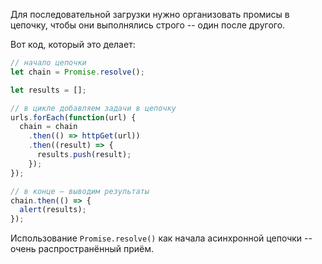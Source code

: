 Для последовательной загрузки нужно организовать промисы в цепочку, чтобы они выполнялись строго -- один после другого.

Вот код, который это делает:

```js
// начало цепочки
let chain = Promise.resolve();

let results = [];

// в цикле добавляем задачи в цепочку
urls.forEach(function(url) {
  chain = chain
    .then(() => httpGet(url))
    .then((result) => {
      results.push(result);
    });
});

// в конце — выводим результаты
chain.then(() => {
  alert(results);
});
```

Использование `Promise.resolve()` как начала асинхронной цепочки -- очень распространённый приём.

